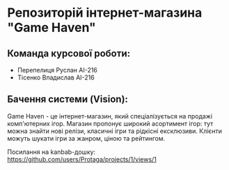 # Репозиторій інтернет-магазина "Game Haven"
## Команда курсової роботи:
- Перепелиця Руслан АІ-216
- Тісенко Владислав АІ-216
## Бачення системи (Vision):
Game Haven - це інтернет-магазин, який спеціалізується на продажі комп'ютерних ігор. Магазин пропонує широкий асортимент ігор: тут можна знайти нові релізи, класичні ігри та рідкісні ексклюзиви. Клієнти можуть шукати ігри за жанром, ціною та рейтингом.

Посилання на kanbab-дошку: https://github.com/users/Protaga/projects/1/views/1
